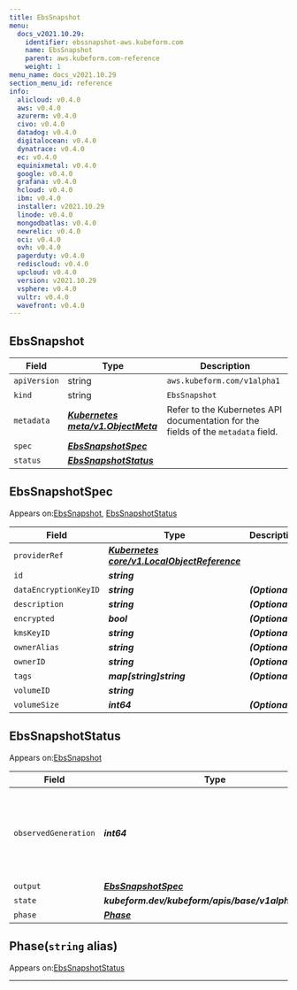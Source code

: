 ```yaml
---
title: EbsSnapshot
menu:
  docs_v2021.10.29:
    identifier: ebssnapshot-aws.kubeform.com
    name: EbsSnapshot
    parent: aws.kubeform.com-reference
    weight: 1
menu_name: docs_v2021.10.29
section_menu_id: reference
info:
  alicloud: v0.4.0
  aws: v0.4.0
  azurerm: v0.4.0
  civo: v0.4.0
  datadog: v0.4.0
  digitalocean: v0.4.0
  dynatrace: v0.4.0
  ec: v0.4.0
  equinixmetal: v0.4.0
  google: v0.4.0
  grafana: v0.4.0
  hcloud: v0.4.0
  ibm: v0.4.0
  installer: v2021.10.29
  linode: v0.4.0
  mongodbatlas: v0.4.0
  newrelic: v0.4.0
  oci: v0.4.0
  ovh: v0.4.0
  pagerduty: v0.4.0
  rediscloud: v0.4.0
  upcloud: v0.4.0
  version: v2021.10.29
  vsphere: v0.4.0
  vultr: v0.4.0
  wavefront: v0.4.0
---
```


## EbsSnapshot
| Field | Type | Description |
| ------ | ----- | ----------- |
| `apiVersion` | string | `aws.kubeform.com/v1alpha1` |
|    `kind` | string | `EbsSnapshot` |
| `metadata` | ***[Kubernetes meta/v1.ObjectMeta](https://v1-18.docs.kubernetes.io/docs/reference/generated/kubernetes-api/v1.18/#objectmeta-v1-meta)***|Refer to the Kubernetes API documentation for the fields of the `metadata` field.|
| `spec` | ***[EbsSnapshotSpec](#ebssnapshotspec)***||
| `status` | ***[EbsSnapshotStatus](#ebssnapshotstatus)***||
## EbsSnapshotSpec

Appears on:[EbsSnapshot](#ebssnapshot), [EbsSnapshotStatus](#ebssnapshotstatus)

| Field | Type | Description |
| ------ | ----- | ----------- |
| `providerRef` | ***[Kubernetes core/v1.LocalObjectReference](https://v1-18.docs.kubernetes.io/docs/reference/generated/kubernetes-api/v1.18/#localobjectreference-v1-core)***||
| `id` | ***string***||
| `dataEncryptionKeyID` | ***string***| ***(Optional)*** |
| `description` | ***string***| ***(Optional)*** |
| `encrypted` | ***bool***| ***(Optional)*** |
| `kmsKeyID` | ***string***| ***(Optional)*** |
| `ownerAlias` | ***string***| ***(Optional)*** |
| `ownerID` | ***string***| ***(Optional)*** |
| `tags` | ***map[string]string***| ***(Optional)*** |
| `volumeID` | ***string***||
| `volumeSize` | ***int64***| ***(Optional)*** |
## EbsSnapshotStatus

Appears on:[EbsSnapshot](#ebssnapshot)

| Field | Type | Description |
| ------ | ----- | ----------- |
| `observedGeneration` | ***int64***| ***(Optional)*** Resource generation, which is updated on mutation by the API Server.|
| `output` | ***[EbsSnapshotSpec](#ebssnapshotspec)***| ***(Optional)*** |
| `state` | ***kubeform.dev/kubeform/apis/base/v1alpha1.State***| ***(Optional)*** |
| `phase` | ***[Phase](#phase)***| ***(Optional)*** |
## Phase(`string` alias)

Appears on:[EbsSnapshotStatus](#ebssnapshotstatus)

---
